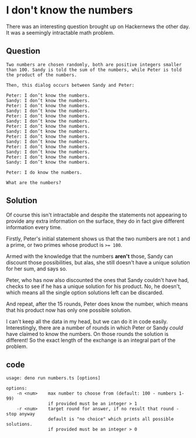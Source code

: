 # I don't know the numbers

There was an interesting question brought up on Hackernews the other day. It was a seemingly intractable math problem.

## Question

```
Two numbers are chosen randomly, both are positive integers smaller than 100. Sandy is told the sum of the numbers, while Peter is told the product of the numbers.

Then, this dialog occurs between Sandy and Peter:

Peter: I don’t know the numbers.
Sandy: I don’t know the numbers.
Peter: I don’t know the numbers.
Sandy: I don’t know the numbers.
Peter: I don’t know the numbers.
Sandy: I don’t know the numbers.
Peter: I don’t know the numbers.
Sandy: I don’t know the numbers.
Peter: I don’t know the numbers.
Sandy: I don’t know the numbers.
Peter: I don’t know the numbers.
Sandy: I don’t know the numbers.
Peter: I don’t know the numbers.
Sandy: I don’t know the numbers.

Peter: I do know the numbers.

What are the numbers?
```

## Solution

Of course this isn't intractable and despite the statements not appearing to provide any extra information on the surface, they do in fact give different information every time.

Firstly, Peter's initial statement shows us that the two numbers are not `1` and a prime, or two primes whose product is `>= 100`.

Armed with the knowledge that the numbers **aren't** those, Sandy can discount those possibilities, but alas, she still doesn't have a unique solution for her sum, and says so.

Peter, who has now also discounted the ones that Sandy couldn't have had, checks to see if he has a unique solution for his product. No, he doesn't, which means all the single option solutions left can be discarded.

And repeat, after the 15 rounds, Peter does know the number, which means that his product now has only one possible solution.

I can't keep all the data in my head, but we can do it in code easily. Interestingly, there are a number of rounds in which Peter or Sandy _could_ have claimed to know the numbers. On those rounds the solution is different! So the exact length of the exchange is an integral part of the problem.

## code

```
usage: deno run numbers.ts [options]

options:
    -n <num>    max number to choose from (default: 100 - numbers 1-99)
                if provided must be an integer > 1
    -r <num>    target round for answer, if no result that round - stop anyway
                default is "no choice" which prints all possible solutions.
                if provided must be an integer > 0
```